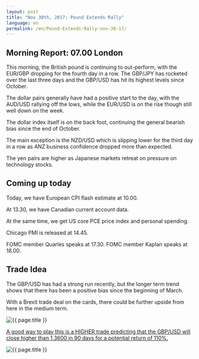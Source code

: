 ```yaml
---
layout: post
title: "Nov 30th, 2017: Pound Extends Rally"
language: en
permalink: /en/Pound-Extends-Rally-nov-30-17/
---
```

## Morning Report: 07.00 London

This morning, the British pound is continuing to out-perform, with the EUR/GBP dropping for the fourth day in a row. The GBP/JPY has rocketed over the last three days and the GBP/USD has hit its highest levels since October. 

The dollar pairs generally have had a positive start to the day, with the AUD/USD rallying off the lows, while the EUR/USD is on the rise though still well down on the week. 

The dollar index itself is on the back foot, continuing the general bearish bias since the end of October. 

The main exception is the NZD/USD which is slipping lower for the third day in a row as ANZ business confidence dropped more than expected. 

The yen pairs are higher as Japanese markets retreat on pressure on technology stocks. 

## Coming up today 

Today, we have European CPI flash estimate at 10.00. 

At 13.30, we have Canadian current account data. 

At the same time, we get US core PCE price index and personal spending. 

Chicago PMI is released at 14.45. 

FOMC member Quarles speaks at 17.30. FOMC member Kaplan speaks at 18.00. 

## Trade Idea

The GBP/USD has had a strong run recently, but the longer term trend shows that there has been a positive bias since the beginning of March. 

With a Brexit trade deal on the cards, there could be further upside from here in the medium term. 

<img class="post-image" src="{{ site.url }}/images/nov/2017-11-30_07-27-06.jpg" alt="{{ page.title }}" title="{{ page.title }}">

<a href="%LINK%%?currency=GBP&market=forex&underlying=frxGBPUSD&formname=higherlower&duration_amount=90&duration_units=d&expiry_type=duration&amount=5&amount_type=stake&barrier=1.3600" target="_blank">A good way to play this is a HIGHER trade predicting that the GBP/USD will close higher than 1.3600 in 90 days for a potential return of 110%.</a>

<img class="post-image" src="{{ site.url }}/images/nov/2017-11-30_07-30-34.jpg" alt="{{ page.title }}" title="{{ page.title }}">
